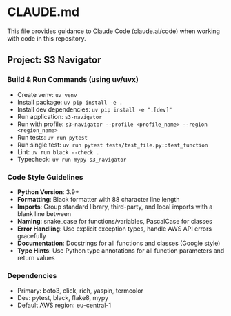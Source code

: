 # CLAUDE.md

This file provides guidance to Claude Code (claude.ai/code) when working with code in this repository.

## Project: S3 Navigator

### Build & Run Commands (using uv/uvx)
- Create venv: `uv venv`
- Install package: `uv pip install -e .`
- Install dev dependencies: `uv pip install -e ".[dev]"`
- Run application: `s3-navigator`
- Run with profile: `s3-navigator --profile <profile_name> --region <region_name>`
- Run tests: `uv run pytest`
- Run single test: `uv run pytest tests/test_file.py::test_function`
- Lint: `uv run black --check .`
- Typecheck: `uv run mypy s3_navigator`

### Code Style Guidelines
- **Python Version**: 3.9+
- **Formatting**: Black formatter with 88 character line length
- **Imports**: Group standard library, third-party, and local imports with a blank line between
- **Naming**: snake_case for functions/variables, PascalCase for classes
- **Error Handling**: Use explicit exception types, handle AWS API errors gracefully
- **Documentation**: Docstrings for all functions and classes (Google style)
- **Type Hints**: Use Python type annotations for all function parameters and return values

### Dependencies
- Primary: boto3, click, rich, yaspin, termcolor
- Dev: pytest, black, flake8, mypy
- Default AWS region: eu-central-1